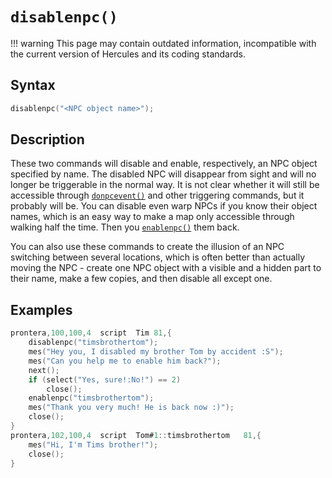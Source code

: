 # `disablenpc()`

!!! warning
	This page may contain outdated information, incompatible with the current version of Hercules and its coding standards.

## Syntax

```c
disablenpc("<NPC object name>");
```

## Description

These two commands will disable and enable, respectively, an NPC object
specified by name. The disabled NPC will disappear from sight and will no longer
be triggerable in the normal way. It is not clear whether it will still be
accessible through [`donpcevent()`](donpcevent.md) and other triggering commands, but it probably
will be. You can disable even warp NPCs if you know their object names, which is
an easy way to make a map only accessible through walking half the time. Then
you [`enablenpc()`](enablenpc.md) them back.

You can also use these commands to create the illusion of an NPC switching
between several locations, which is often better than actually moving the NPC -
create one NPC object with a visible and a hidden part to their name, make a few
copies, and then disable all except one.

## Examples

```c
prontera,100,100,4	script	Tim	81,{
	disablenpc("timsbrothertom");
	mes("Hey you, I disabled my brother Tom by accident :S");
	mes("Can you help me to enable him back?");
	next();
	if (select("Yes, sure!:No!") == 2)
		close();
	enablenpc("timsbrothertom");
	mes("Thank you very much! He is back now :)");
	close();
}
prontera,102,100,4	script	Tom#1::timsbrothertom	81,{
	mes("Hi, I'm Tims brother!");
	close();
}
```
